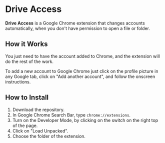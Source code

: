 # Drive Access

**Drive Access** is a Google Chrome extension that changes accounts automatically, when you don't have permission to open a file or folder.

## How it Works

You just need to have the account added to Chrome, and the extension will do the rest of the work.

To add a new account to Google Chrome just click on the profile picture in any Google tab, click on "Add another account", and follow the onscreen instructions.

## How to Install

1. Download the repository.
2. In Google Chrome Search Bar, type `chrome://extensions`.
3. Turn on the Developer Mode, by clicking on the switch on the right top of the page.
4. Click on "Load Unpacked".
5. Choose the folder of the extension.
